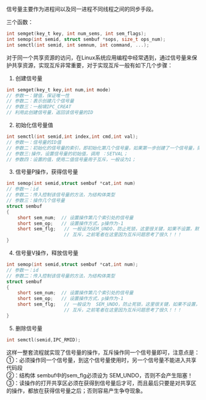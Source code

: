 信号量主要作为进程间以及同一进程不同线程之间的同步手段。  

三个函数：
```C
int semget(key_t key, int num_sems, int sem_flags);
int semop(int semid, struct sembuf *sops, size_t ops_num);
int semctl(int semid, int semnum, int command, ...);
```

对于同一个共享资源的访问，在Linux系统应用编程中经常遇到，通过信号量来保护共享资源，实现互斥非常重要，对于实现互斥一般有如下几个步骤：   
1. 创建信号量  
```C
int semget(key_t key,int num,int mode)   
// 参数一：键值，保证唯一性  
// 参数二：表示创建几个信号量  
// 参数三：一般填IPC_CREAT  
// 利用此创建信号量，返回该信号量的ID
```

2. 初始化信号量值 
```C
int semctl(int semid,int index,int cmd,int val);   
// 参数一：信号量的ID值   
// 参数二：初始化的信号量的索引，即初始化第几个信号量，如果第一步创建了一个信号量，则这里索引为 0；   
// 参数三:操作，设置信号量的初始值，调用 ：SETVAL；   
// 参数四：设置的值，使用二值信号量用于互斥，一般设为1；  
```

3. 信号量P操作，获得信号量   
```C
int semop(int semid,struct sembuf *cat,int num)   
// 参数一：id   
// 参数二：传入控制该信号量的方法，为结构体类型   
// 参数三：操作几个信号量  
struct sembuf  
{
    short sem_num;  // 设置操作第几个索引处的信号量  
    short sem_op;   // 设置操作方式，p操作为-1  
    short sem_flg;   // 一般设为SEM_UNDO，防止死锁，这里很关键，如果不设置，默认是IPC_NOWAIT，那么久无法产生
                     // 互斥，之前笔者在这里因为互斥问题思考了很久！！！  
}
```

4. 信号量V操作，释放信号量  
```C
int semop(int semid,struct sembuf *cat,int num);  
// 参数一：id  
// 参数二：传入控制该信号量的方法，为结构体类型  
struct sembuf  
{
    short sem_num;  // 设置操作第几个索引处的信号量  
    short sem_op;   // 设置操作方式，p操作为-1  
    short sem_flg;   // 一般设为  SEM_UNDO，防止死锁，这里很关键，如果不设置，默认是IPC_NOWAIT，那么久无法产生
                     // 互斥，之前笔者在这里因为互斥问题思考了很久！！！  
}
```

5. 删除信号量  
```C
int semctl(semid,IPC_RMID); 
```

这样一整套流程就实现了信号量的操作，互斥操作同一个信号量即可，注意点是：   
①：必须操作同一个信号量，到这个信号量使用时，另一个信号量不能进入共享代码段   
②：结构体 sembuf中的sem_flg必须设为 SEM_UNDO，否则不会产生阻塞！   
③：读操作的打开共享区必须在获得到信号量后才可，而且最后只要是对共享区的操作，都放在获得信号量之后；否则容易产生争夺现象。  

